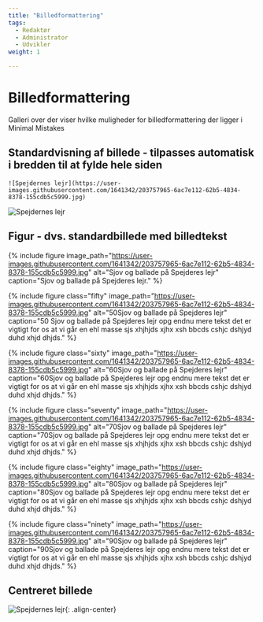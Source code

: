 ```yaml
---
title: "Billedformattering" 
tags:
  - Redaktør
  - Administrator
  - Udvikler
weight: 1

---
```


# Billedformattering
Galleri over der viser hvilke muligheder for billedformattering der ligger i Minimal Mistakes

## Standardvisning af billede - tilpasses automatisk i bredden til at fylde hele siden
`![Spejdernes lejr](https://user-images.githubusercontent.com/1641342/203757965-6ac7e112-62b5-4834-8378-155cdb5c5999.jpg)`

![Spejdernes lejr](https://user-images.githubusercontent.com/1641342/203757965-6ac7e112-62b5-4834-8378-155cdb5c5999.jpg)

## Figur - dvs. standardbillede med billedtekst

{% include figure 
image_path="https://user-images.githubusercontent.com/1641342/203757965-6ac7e112-62b5-4834-8378-155cdb5c5999.jpg" 
alt="Sjov og ballade på Spejderes lejr" 
caption="Sjov og ballade på Spejderes lejr." %}

{% include figure 
class="fifty" 
image_path="https://user-images.githubusercontent.com/1641342/203757965-6ac7e112-62b5-4834-8378-155cdb5c5999.jpg" 
alt="50Sjov og ballade på Spejderes lejr" 
caption="50 Sjov og ballade på Spejderes lejr opg endnu mere tekst det er vigtigt for os at vi går en ehl masse sjs xhjhjds xjhx xsh
bbcds cshjc dshjyd duhd xhjd dhjds." %}

{% include figure 
class="sixty" 
image_path="https://user-images.githubusercontent.com/1641342/203757965-6ac7e112-62b5-4834-8378-155cdb5c5999.jpg" 
alt="60Sjov og ballade på Spejderes lejr" 
caption="60Sjov og ballade på Spejderes lejr opg endnu mere tekst det er vigtigt for os at vi går en ehl masse sjs xhjhjds xjhx xsh
bbcds cshjc dshjyd duhd xhjd dhjds." %}

{% include figure 
class="seventy" 
image_path="https://user-images.githubusercontent.com/1641342/203757965-6ac7e112-62b5-4834-8378-155cdb5c5999.jpg" 
alt="70Sjov og ballade på Spejderes lejr" 
caption="70Sjov og ballade på Spejderes lejr opg endnu mere tekst det er vigtigt for os at vi går en ehl masse sjs xhjhjds xjhx xsh
bbcds cshjc dshjyd duhd xhjd dhjds." %}

{% include figure 
class="eighty" 
image_path="https://user-images.githubusercontent.com/1641342/203757965-6ac7e112-62b5-4834-8378-155cdb5c5999.jpg" 
alt="80Sjov og ballade på Spejderes lejr" 
caption="80Sjov og ballade på Spejderes lejr opg endnu mere tekst det er vigtigt for os at vi går en ehl masse sjs xhjhjds xjhx xsh
bbcds cshjc dshjyd duhd xhjd dhjds." %}

{% include figure 
class="ninety" 
image_path="https://user-images.githubusercontent.com/1641342/203757965-6ac7e112-62b5-4834-8378-155cdb5c5999.jpg" 
alt="90Sjov og ballade på Spejderes lejr" 
caption="90Sjov og ballade på Spejderes lejr opg endnu mere tekst det er vigtigt for os at vi går en ehl masse sjs xhjhjds xjhx xsh
bbcds cshjc dshjyd duhd xhjd dhjds." %}

## Centreret billede
![Spejdernes lejr](https://user-images.githubusercontent.com/1641342/203757965-6ac7e112-62b5-4834-8378-155cdb5c5999.jpg){: .align-center}

